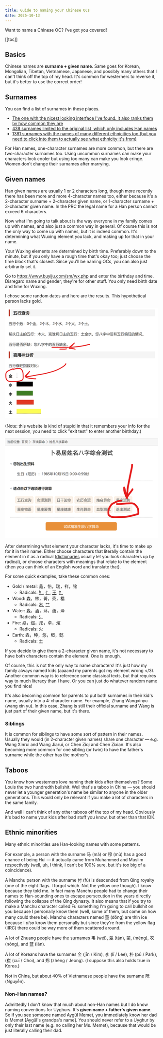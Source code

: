 ```yaml
---
title: Guide to naming your Chinese OCs
date: 2025-10-13
---
```


Want to name a Chinese OC? I've got you covered!

[[toc]]

## Basics

Chinese names are **surname + given name**. Same goes for Korean, Mongolian, Tibetan, Vietnamese, Japanese, and possibly many others that I can't think off the top of my head. It's common for westerners to reverse it, but it's better to use the correct order!

## Surnames

You can find a list of surnames in these places.

- [The one with the nicest looking interface I've found. It also ranks them by how common they are](https://baijiaxing.hao86.com/)
- [438 surnames limited to the original list, which only includes Han names](https://www.gushiwen.cn/guwen/book_e5f673a3c14d.aspx)
- [1381 surnames with the names of many different ethnicities too (but you need to click into them to actually see what ethnicity it's from)](https://www.buyiju.com/baijiaxing/)

For Han names, one-character surnames are more common, but there are two-character surnames too. Using uncommon surnames can make your characters look cooler but using too many can make you look cringe. Women don't change their surnames after marrying.

## Given names

Han given names are usually 1 or 2 characters long, though more recently there has been more and more 4-character names too, either because it's a 2-character surname + 2-character given name, or 1-character surname + 3-character given name. In the PRC the legal name for a Han person cannot exceed 6 characters.

Now what I'm going to talk about is the way everyone in my family comes up with names, and also just a common way in general. Of course this is not the only way to come up with names, but it is indeed common. It's determining what Wuxing element you lack, and making up for that in your name.

Your Wuxing elements are determined by birth time. Preferably down to the minute, but if you only have a rough time that's okay too; just choose the time block that's closest. Since you'll be naming OCs, you can also just arbitrarily set it.

Go to https://www.buyiju.com/sm/wx.php and enter the birthday and time. Disregard name and gender; they're for other stuff. You only need birth date and time for Wuxing.

I chose some random dates and here are the results. This hypothetical person lacks gold.

![](../img/chinese%20names%20lack%20gold.png)

(Note: this website is kind of stupid in that it remembers your info for the next session; you need to click "exit test" to enter another birthday.)

![](../img/chinese%20names%20exit.png)

After determining what element your character lacks, it's time to make up for it in their name. Either choose characters that literally contain the element in it as a radical ([dictionaries](https://www.mdbg.net/chinese/dictionary?page=radicals) usually let you look characters up by radical), or choose characters with meanings that relate to the element (then you can think of an English word and translate that).

For some quick examples, take these common ones:

- Gold / metal: 鑫，怡，瑞，祥，铭
	- Radicals: [钅](https://www.mdbg.net/chinese/dictionary?cdqrads=167), [忄](https://www.mdbg.net/chinese/dictionary?cdqrad=61), [王](https://www.mdbg.net/chinese/dictionary?cdqrad=96), [礻](https://www.mdbg.net/chinese/dictionary?cdqrad=113)
- Wood: 森，林，菁，荣，楷
	- Radicals: [木](https://www.mdbg.net/chinese/dictionary?cdqrad=75), [艹](https://www.mdbg.net/chinese/dictionary?cdqrad=140)
- Water: 淼，涵，沐，潇，泽
	- Radicals: [氵](https://www.mdbg.net/chinese/dictionary?cdqrad=85)
- Fire: 焱，煜，彤，卓，煊
	- Radicals: [火](https://www.mdbg.net/chinese/dictionary?cdqrad=86)
- Earth: 垚，坤，悠，垣，懿
	- Radicals: [土](https://www.mdbg.net/chinese/dictionary?cdqrad=32)

If you decide to give them a 2-character given name, it's not necessary to have both characters contain the element. One is enough.

Of course, this is not the only way to name characters! It's just how my family always named kids (aaaand my parents got my element wrong </3). Another common way is to reference some classical texts, but that requires way to much literacy than I have. Or you can just do whatever random name you find nice!

It's also becoming common for parents to put both surnames in their kid's name, usually into a 4-character name. For example, Zhang Wangxinyu (wang xin yu). In this case, Zhang is still their official surname and Wang is just part of their given name, but it's there.

### Siblings

It is common for siblings to have some sort of pattern in their names. Usually they would (in 2-character given names) share one character — e.g. Wang Xinrui and Wang Jiarui, or Chen Ziqi and Chen Zixian. It's also becoming more common for one sibling (or twin) to have the father's surname while the other has the mother's.

## Taboos

You know how westerners love naming their kids after themselves? Some Louis the two hundredth bullshit. Well that's a taboo in China — you should never let a younger generation's name be similar to anyone in the older generations. This would only be relevant if you make a lot of characters in the same family.

And well I can't think of any other taboos off the top of my head. Obviously it's bad to name your kids after bad stuff you know, but other than that IDK.

## Ethnic minorities

Many ethnic minorities use Han-looking names with some patterns.

For example, a person with the surname 马 (mǎ) or 穆 (mù) has a good chance of being Hui — it actually came from Muhammed and Muslim respectively (well, uh, I think, I can't be 100% sure, but it's too big of a coincidence).

A Manchu person with the surname 付 (fù) is descended from Qing royalty (one of the eight flags. I forgot which. Not the yellow one though). I know because they told me. In fact many Manchu people had to change their names to Han-sounding ones to escape persecution in the years directly following the collapse of the Qing dynasty. It also means that if you try to make a Manchu character called Fu something I'm going to call bullshit on you because I personally know them (well, some of them, but come on how many could there be). Manchu characters named 董 (dǒng) are thin ice because I *also* know them personally but since they're from the yellow flag (IIRC) there could be way more of them scattered around.

A lot of Zhuang people have the surnames 韦 (wéi), 覃 (tán), 蒙, (méng), 农 (nóng), and 蓝 (lán).

A lot of Koreans have the surnames 金 (jīn / Kim), 李 (lǐ / Lee), 朴 (pú / Park), (崔 (cuī / Choi), and 郑 (zhèng / Jeong). (I suppose this also holds true in Korea.)

Not in China, but about 40% of Vietnamese people have the surname 阮 (Nguyễn).

### Non-Han names?

Admittedly I don't know that much about non-Han names but I do know naming conventions for Uyghurs. It's **given name + father's given name**. So if you see someone named Aygül Memet, you immediately know her dad is Memet \[Aygül's grandpa's name]. You should never refer to a Uyghur by only their last name (e.g. no calling her Ms. Memet), because that would be just literally calling their dad.

